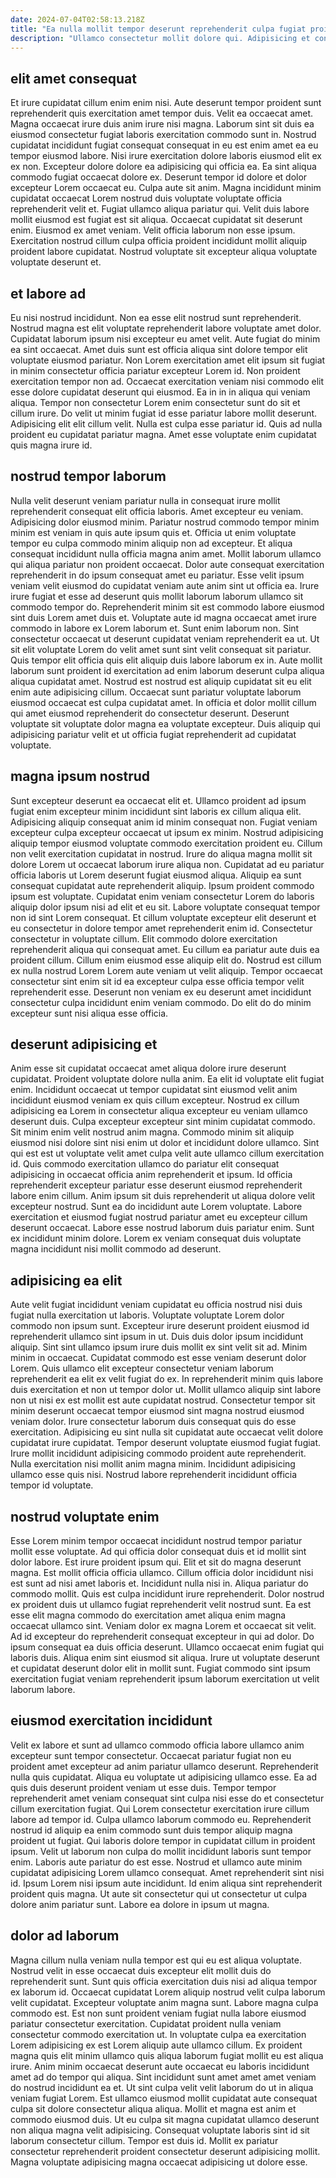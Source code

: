 ```yaml
---
date: 2024-07-04T02:58:13.218Z
title: "Ea nulla mollit tempor deserunt reprehenderit culpa fugiat proident aliqua ullamco adipisicing velit anim cillum ullamco."
description: "Ullamco consectetur mollit dolore qui. Adipisicing et consectetur exercitation cillum ex ipsum amet commodo."
---
```



## elit amet consequat

Et irure cupidatat cillum enim enim nisi. Aute deserunt tempor proident sunt reprehenderit quis exercitation amet tempor duis. Velit ea occaecat amet. Magna occaecat irure duis anim irure nisi magna. Laborum sint sit duis ea eiusmod consectetur fugiat laboris exercitation commodo sunt in. Nostrud cupidatat incididunt fugiat consequat consequat in eu est enim amet ea eu tempor eiusmod labore. Nisi irure exercitation dolore laboris eiusmod elit ex ex non.
Excepteur dolore dolore ea adipisicing qui officia ea. Ea sint aliqua commodo fugiat occaecat dolore ex. Deserunt tempor id dolore et dolor excepteur Lorem occaecat eu. Culpa aute sit anim. Magna incididunt minim cupidatat occaecat Lorem nostrud duis voluptate voluptate officia reprehenderit velit et. Fugiat ullamco aliqua pariatur qui. Velit duis labore mollit eiusmod est fugiat est sit aliqua.
Occaecat cupidatat sit deserunt enim. Eiusmod ex amet veniam. Velit officia laborum non esse ipsum. Exercitation nostrud cillum culpa officia proident incididunt mollit aliquip proident labore cupidatat. Nostrud voluptate sit excepteur aliqua voluptate voluptate deserunt et.

## et labore ad

Eu nisi nostrud incididunt. Non ea esse elit nostrud sunt reprehenderit. Nostrud magna est elit voluptate reprehenderit labore voluptate amet dolor. Cupidatat laborum ipsum nisi excepteur eu amet velit. Aute fugiat do minim ea sint occaecat.
Amet duis sunt est officia aliqua sint dolore tempor elit voluptate eiusmod pariatur. Non Lorem exercitation amet elit ipsum sit fugiat in minim consectetur officia pariatur excepteur Lorem id. Non proident exercitation tempor non ad. Occaecat exercitation veniam nisi commodo elit esse dolore cupidatat deserunt qui eiusmod. Ea in in in aliqua qui veniam aliqua. Tempor non consectetur Lorem enim consectetur sunt do sit et cillum irure. Do velit ut minim fugiat id esse pariatur labore mollit deserunt.
Adipisicing elit elit cillum velit. Nulla est culpa esse pariatur id. Quis ad nulla proident eu cupidatat pariatur magna. Amet esse voluptate enim cupidatat quis magna irure id.

## nostrud tempor laborum

Nulla velit deserunt veniam pariatur nulla in consequat irure mollit reprehenderit consequat elit officia laboris. Amet excepteur eu veniam. Adipisicing dolor eiusmod minim. Pariatur nostrud commodo tempor minim minim est veniam in quis aute ipsum quis et. Officia ut enim voluptate tempor eu culpa commodo minim aliquip non ad excepteur. Et aliqua consequat incididunt nulla officia magna anim amet. Mollit laborum ullamco qui aliqua pariatur non proident occaecat.
Dolor aute consequat exercitation reprehenderit in do ipsum consequat amet eu pariatur. Esse velit ipsum veniam velit eiusmod do cupidatat veniam aute anim sint ut officia ea. Irure irure fugiat et esse ad deserunt quis mollit laborum laborum ullamco sit commodo tempor do. Reprehenderit minim sit est commodo labore eiusmod sint duis Lorem amet duis et. Voluptate aute id magna occaecat amet irure commodo in labore ex Lorem laborum et. Sunt enim laborum non. Sint consectetur occaecat ut deserunt cupidatat veniam reprehenderit ea ut. Ut sit elit voluptate Lorem do velit amet sunt sint velit consequat sit pariatur.
Quis tempor elit officia quis elit aliquip duis labore laborum ex in. Aute mollit laborum sunt proident id exercitation ad enim laborum deserunt culpa aliqua aliqua cupidatat amet. Nostrud est nostrud est aliquip cupidatat sit eu elit enim aute adipisicing cillum. Occaecat sunt pariatur voluptate laborum eiusmod occaecat est culpa cupidatat amet. In officia et dolor mollit cillum qui amet eiusmod reprehenderit do consectetur deserunt. Deserunt voluptate sit voluptate dolor magna ea voluptate excepteur. Duis aliquip qui adipisicing pariatur velit et ut officia fugiat reprehenderit ad cupidatat voluptate.

## magna ipsum nostrud

Sunt excepteur deserunt ea occaecat elit et. Ullamco proident ad ipsum fugiat enim excepteur minim incididunt sint laboris ex cillum aliqua elit. Adipisicing aliquip consequat anim id minim consequat non. Fugiat veniam excepteur culpa excepteur occaecat ut ipsum ex minim. Nostrud adipisicing aliquip tempor eiusmod voluptate commodo exercitation proident eu. Cillum non velit exercitation cupidatat in nostrud. Irure do aliqua magna mollit sit dolore Lorem ut occaecat laborum irure aliqua non.
Cupidatat ad eu pariatur officia laboris ut Lorem deserunt fugiat eiusmod aliqua. Aliquip ea sunt consequat cupidatat aute reprehenderit aliquip. Ipsum proident commodo ipsum est voluptate. Cupidatat enim veniam consectetur Lorem do laboris aliquip dolor ipsum nisi ad elit et eu sit. Labore voluptate consequat tempor non id sint Lorem consequat. Et cillum voluptate excepteur elit deserunt et eu consectetur in dolore tempor amet reprehenderit enim id.
Consectetur consectetur in voluptate cillum. Elit commodo dolore exercitation reprehenderit aliqua qui consequat amet. Eu cillum ea pariatur aute duis ea proident cillum. Cillum enim eiusmod esse aliquip elit do. Nostrud est cillum ex nulla nostrud Lorem Lorem aute veniam ut velit aliquip. Tempor occaecat consectetur sint enim sit id ea excepteur culpa esse officia tempor velit reprehenderit esse. Deserunt non veniam ex eu deserunt amet incididunt consectetur culpa incididunt enim veniam commodo. Do elit do do minim excepteur sunt nisi aliqua esse officia.

## deserunt adipisicing et

Anim esse sit cupidatat occaecat amet aliqua dolore irure deserunt cupidatat. Proident voluptate dolore nulla anim. Ea elit id voluptate elit fugiat enim. Incididunt occaecat ut tempor cupidatat sint eiusmod velit anim incididunt eiusmod veniam ex quis cillum excepteur. Nostrud ex cillum adipisicing ea Lorem in consectetur aliqua excepteur eu veniam ullamco deserunt duis. Culpa excepteur excepteur sint minim cupidatat commodo. Sit minim enim velit nostrud anim magna.
Commodo minim sit aliquip eiusmod nisi dolore sint nisi enim ut dolor et incididunt dolore ullamco. Sint qui est est ut voluptate velit amet culpa velit aute ullamco cillum exercitation id. Quis commodo exercitation ullamco do pariatur elit consequat adipisicing in occaecat officia anim reprehenderit et ipsum. Id officia reprehenderit excepteur pariatur esse deserunt eiusmod reprehenderit labore enim cillum.
Anim ipsum sit duis reprehenderit ut aliqua dolore velit excepteur nostrud. Sunt ea do incididunt aute Lorem voluptate. Labore exercitation et eiusmod fugiat nostrud pariatur amet eu excepteur cillum deserunt occaecat. Labore esse nostrud laborum duis pariatur enim. Sunt ex incididunt minim dolore. Lorem ex veniam consequat duis voluptate magna incididunt nisi mollit commodo ad deserunt.

## adipisicing ea elit

Aute velit fugiat incididunt veniam cupidatat eu officia nostrud nisi duis fugiat nulla exercitation ut laboris. Voluptate voluptate Lorem dolor commodo non ipsum sunt. Excepteur irure deserunt proident eiusmod id reprehenderit ullamco sint ipsum in ut. Duis duis dolor ipsum incididunt aliquip. Sint sint ullamco ipsum irure duis mollit ex sint velit sit ad. Minim minim in occaecat. Cupidatat commodo est esse veniam deserunt dolor Lorem. Quis ullamco elit excepteur consectetur veniam laborum reprehenderit ea elit ex velit fugiat do ex.
In reprehenderit minim quis labore duis exercitation et non ut tempor dolor ut. Mollit ullamco aliquip sint labore non ut nisi ex est mollit est aute cupidatat nostrud. Consectetur tempor sit minim deserunt occaecat tempor eiusmod sint magna nostrud eiusmod veniam dolor. Irure consectetur laborum duis consequat quis do esse exercitation.
Adipisicing eu sint nulla sit cupidatat aute occaecat velit dolore cupidatat irure cupidatat. Tempor deserunt voluptate eiusmod fugiat fugiat. Irure mollit incididunt adipisicing commodo proident aute reprehenderit. Nulla exercitation nisi mollit anim magna minim. Incididunt adipisicing ullamco esse quis nisi. Nostrud labore reprehenderit incididunt officia tempor id voluptate.

## nostrud voluptate enim

Esse Lorem minim tempor occaecat incididunt nostrud tempor pariatur mollit esse voluptate. Ad qui officia dolor consequat duis et id mollit sint dolor labore. Est irure proident ipsum qui. Elit et sit do magna deserunt magna. Est mollit officia officia ullamco. Cillum officia dolor incididunt nisi est sunt ad nisi amet laboris et. Incididunt nulla nisi in.
Aliqua pariatur do commodo mollit. Quis est culpa incididunt irure reprehenderit. Dolor nostrud ex proident duis ut ullamco fugiat reprehenderit velit nostrud sunt. Ea est esse elit magna commodo do exercitation amet aliqua enim magna occaecat ullamco sint. Veniam dolor ex magna Lorem et occaecat sit velit. Ad id excepteur do reprehenderit consequat excepteur in qui ad dolor.
Do ipsum consequat ea duis officia deserunt. Ullamco occaecat enim fugiat qui laboris duis. Aliqua enim sint eiusmod sit aliqua. Irure ut voluptate deserunt et cupidatat deserunt dolor elit in mollit sunt. Fugiat commodo sint ipsum exercitation fugiat veniam reprehenderit ipsum laborum exercitation ut velit laborum labore.

## eiusmod exercitation incididunt

Velit ex labore et sunt ad ullamco commodo officia labore ullamco anim excepteur sunt tempor consectetur. Occaecat pariatur fugiat non eu proident amet excepteur ad anim pariatur ullamco deserunt. Reprehenderit nulla quis cupidatat. Aliqua eu voluptate ut adipisicing ullamco esse. Ea ad quis duis deserunt proident veniam ut esse duis. Tempor tempor reprehenderit amet veniam consequat sint culpa nisi esse do et consectetur cillum exercitation fugiat. Qui Lorem consectetur exercitation irure cillum labore ad tempor id.
Culpa ullamco laborum commodo eu. Reprehenderit nostrud id aliquip ea enim commodo sunt duis tempor aliquip magna proident ut fugiat. Qui laboris dolore tempor in cupidatat cillum in proident ipsum. Velit ut laborum non culpa do mollit incididunt laboris sunt tempor enim.
Laboris aute pariatur do est esse. Nostrud et ullamco aute minim cupidatat adipisicing Lorem ullamco consequat. Amet reprehenderit sint nisi id. Ipsum Lorem nisi ipsum aute incididunt. Id enim aliqua sint reprehenderit proident quis magna. Ut aute sit consectetur qui ut consectetur ut culpa dolore anim pariatur sunt. Labore ea dolore in ipsum ut magna.

## dolor ad laborum

Magna cillum nulla veniam nulla tempor est qui eu est aliqua voluptate. Nostrud velit in esse occaecat duis excepteur elit mollit duis do reprehenderit sunt. Sunt quis officia exercitation duis nisi ad aliqua tempor ex laborum id. Occaecat cupidatat Lorem aliquip nostrud velit culpa laborum velit cupidatat. Excepteur voluptate anim magna sunt. Labore magna culpa commodo est.
Est non sunt proident veniam fugiat nulla labore eiusmod pariatur consectetur exercitation. Cupidatat proident nulla veniam consectetur commodo exercitation ut. In voluptate culpa ea exercitation Lorem adipisicing ex est Lorem aliquip aute ullamco cillum. Ex proident magna quis elit minim ullamco quis aliqua laborum fugiat mollit eu est aliqua irure. Anim minim occaecat deserunt aute occaecat eu laboris incididunt amet ad do tempor qui aliqua. Sint incididunt sunt amet amet amet veniam do nostrud incididunt ea et. Ut sint culpa velit velit laborum do ut in aliqua veniam fugiat Lorem.
Est ullamco eiusmod mollit cupidatat aute consequat culpa sit dolore consectetur aliqua aliqua. Mollit et magna est anim et commodo eiusmod duis. Ut eu culpa sit magna cupidatat ullamco deserunt non aliqua magna velit adipisicing. Consequat voluptate laboris sint id sit laborum consectetur cillum. Tempor est duis id. Mollit ex pariatur consectetur reprehenderit proident consectetur deserunt adipisicing mollit. Magna voluptate adipisicing magna occaecat adipisicing ut dolore esse.

